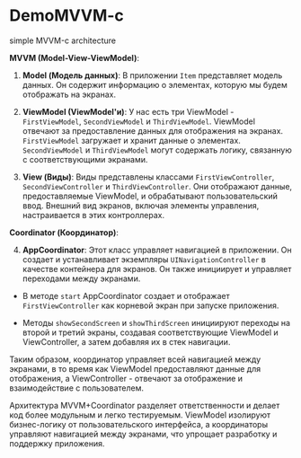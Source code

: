 # DemoMVVM-c
simple MVVM-с architecture


**MVVM (Model-View-ViewModel)**:

1. **Model (Модель данных)**: В приложении `Item` представляет модель данных. Он содержит информацию о элементах, которую мы будем отображать на экранах.

2. **ViewModel (ViewModel'и)**: У нас есть три ViewModel - `FirstViewModel`, `SecondViewModel` и `ThirdViewModel`. ViewModel отвечают за предоставление данных для отображения на экранах. `FirstViewModel` загружает и хранит данные о элементах. `SecondViewModel` и `ThirdViewModel` могут содержать логику, связанную с соответствующими экранами.

3. **View (Виды)**: Виды представлены классами `FirstViewController`, `SecondViewController` и `ThirdViewController`. Они отображают данные, предоставляемые ViewModel, и обрабатывают пользовательский ввод. Внешний вид экранов, включая элементы управления, настраивается в этих контроллерах.

**Coordinator (Координатор)**:

4. **AppCoordinator**: Этот класс управляет навигацией в приложении. Он создает и устанавливает экземпляры `UINavigationController` в качестве контейнера для экранов. Он также инициирует и управляет переходами между экранами.

- В методе `start` AppCoordinator создает и отображает `FirstViewController` как корневой экран при запуске приложения.

- Методы `showSecondScreen` и `showThirdScreen` инициируют переходы на второй и третий экраны, создавая соответствующие ViewModel и ViewController, а затем добавляя их в стек навигации.



Таким образом, координатор управляет всей навигацией между экранами, в то время как ViewModel предоставляют данные для отображения, а ViewController - отвечают за отображение и взаимодействие с пользователем.

Архитектура MVVM+Coordinator разделяет ответственности и делает код более модульным и легко тестируемым. ViewModel изолируют бизнес-логику от пользовательского интерфейса, а координаторы управляют навигацией между экранами, что упрощает разработку и поддержку приложения.
